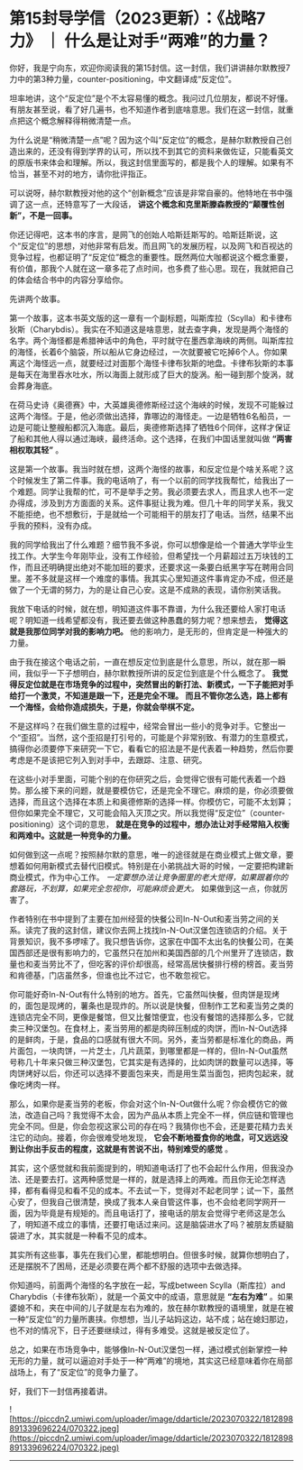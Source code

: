 # 第15封导学信（2023更新）：《战略7力》 ｜ 什么是让对手“两难”的力量？

你好，我是宁向东，欢迎你阅读我的第15封信。这一封信，我们讲讲赫尔默教授7力中的第3种力量，counter-positioning，中文翻译成“反定位”。

坦率地讲，这个“反定位”是个不太容易懂的概念。我问过几位朋友，都说不好懂。有朋友甚至说，看了好几遍书，也不知道作者到底啥意思。我们在这一封信，就重点把这个概念解释得稍微清楚一点。

为什么说是“稍微清楚一点”呢？因为这个叫“反定位”的概念，是赫尔默教授自己创造出来的，还没有得到学界的认可，所以找不到其它的资料来做佐证，只能看英文的原版书来体会和理解。所以，我这封信里面写的，都是我个人的理解。如果有不恰当，甚至不对的地方，请你批评指正。

可以说呀，赫尔默教授对他的这个“创新概念”应该是非常自豪的。他特地在书中强调了这一点，还特意写了一大段话， **讲这个概念和克里斯滕森教授的“颠覆性创新”，不是一回事。**

你还记得吧，这本书的序言，是网飞的创始人哈斯廷斯写的。哈斯廷斯说，这个“反定位”的思想，对他非常有启发。而且网飞的发展历程，以及网飞和百视达的竞争过程，也都证明了“反定位”概念的重要性。既然两位大咖都说这个概念重要，有价值，那我个人就在这一章多花了点时间，也多费了些心思。现在，我就把自己的体会结合书中的内容分享给你。

先讲两个故事。

第一个故事，这本书英文版的这一章有一个副标题，叫斯库拉（Scylla）和卡律布狄斯（Charybdis）。我实在不知道这是啥意思，就去查字典，发现是两个海怪的名字。两个海怪都是希腊神话中的角色，平时就守在墨西拿海峡的两侧。叫斯库拉的海怪，长着6个脑袋，所以船从它身边经过，一次就要被它吃掉6个人。你如果离这个海怪远一点，就要经过对面那个海怪卡律布狄斯的地盘。卡律布狄斯的本事是每天在海里吞水吐水，所以海面上就形成了巨大的旋涡。船一碰到那个旋涡，就会葬身海底。

在荷马史诗《奥德赛》中，大英雄奥德修斯经过这个海峡的时候，发现不可能躲过这两个海怪。于是，他必须做出选择，靠哪边的海怪走。一边是牺牲6名船员，一边是可能让整艘船都沉入海底。最后，奥德修斯选择了牺牲6个同伴，这样才保证了船和其他人得以通过海峡，最终活命。这个选择，在我们中国话里就叫做 **“两害相权取其轻”** 。

这是第一个故事。我当时就在想，这两个海怪的故事，和反定位是个啥关系呢？这个时候发生了第二件事。我的电话响了，有一个以前的同学找我帮忙，给我出了一个难题。同学让我帮的忙，可不是举手之劳。我必须要去求人，而且求人也不一定办得成，涉及到方方面面的关系。这件事挺让我为难。但几十年的同学关系，我又不能拒绝，也不想敷衍，于是就给一个可能相干的朋友打了电话。当然，结果不出乎我的预料，没有办成。

我的同学给我出了什么难题？细节我不多说，你可以想像是给一个普通大学毕业生找工作。大学生今年刚毕业，没有工作经验，但希望找一个月薪超过五万块钱的工作，而且还明确提出绝对不能加班的要求，还要求这一条要白纸黑字写在聘用合同里。差不多就是这样一个难度的事情。我其实心里知道这件事肯定办不成，但还是做了一个无谓的努力，为的是让自己心安。这是不成熟的表现，请你别笑话我。

我放下电话的时候，就在想，明知道这件事不靠谱，为什么我还要给人家打电话呢？明知道一线希望都没有，我还要去做这种愚蠢的努力呢？想来想去， **觉得这就是我那位同学对我的影响力吧。** 他的影响力，是无形的，但肯定是一种强大的力量。

由于我在接这个电话之前，一直在想反定位到底是什么意思，所以，就在那一瞬间，我似乎一下子想明白，赫尔默教授所讲的反定位到底是个什么概念了。 **我觉得反定位就是在市场竞争的过程中，突然冒出的新打法、新模式，一下子能把对手给打一个激灵，不知道是跟一下，还是完全不理。**  **而且不管你怎么选，路上都有一个海怪，会给你造成损失，于是，你就会举棋不定。**

不是这样吗？在我们做生意的过程中，经常会冒出一些小的竞争对手。它整出一个“歪招”。当然，这个歪招是打引号的，可能是个非常别致、有潜力的生意模式，搞得你必须要停下来研究一下它，看看它的招法是不是代表着一种趋势，然后你要考虑是不是该把它列入到对手中，去跟踪、注意、研究。

在这些小对手里面，可能个别的在你研究之后，会觉得它很有可能代表着一个趋势。那么接下来的问题，就是要模仿它，还是完全不理它。麻烦的是，你必须要做选择，而且这个选择在本质上和奥德修斯的选择一样。你模仿它，可能不太划算；但你如果完全不理它，又可能会陷入灭顶之灾。所以我觉得“反定位”（counter-positioning）这个词的意思， **就是在竞争的过程中，想办法让对手经常陷入权衡和两难中。这就是一种竞争的力量。**

如何做到这一点呢？按照赫尔默的意思，唯一的途径就是在商业模式上做文章，要想着如何用新模式去替代旧模式。特别是在小弟挑战大哥的时候，一定要把构建新商业模式，作为中心工作。 *一定要想办法让竞争圈里的老大觉得，如果跟着你的套路玩，不划算，如果完全忽视你，可能麻烦会更大。* 如果做到这一点，你就厉害了。

作者特别在书中提到了主要在加州经营的快餐公司In-N-Out和麦当劳之间的关系。读完了我的这封信，建议你去网上找找In-N-Out汉堡包连锁店的介绍。关于背景知识，我不多啰嗦了。我只想告诉你，这家在中国不太出名的快餐公司，在美国西部还是很有影响力的，它虽然只在加州和美国西部的几个州里开了连锁店，数量也和麦当劳比不了，但吃客的评价却很高，经常高居快餐排行榜的榜首。麦当劳和肯德基，门店虽然多，但谁也比不过它，也不敢忽视它。

你可能好奇In-N-Out有什么特别的地方。首先，它虽然叫快餐，但肉饼是现烤的，面包是现烤的，薯条也是现炸的。所以说是快餐，但制作工艺和麦当劳之类的连锁店完全不同，更像是餐馆，但又比餐馆便宜，也没有餐馆的选择那么多，它就卖三种汉堡包。在食材上，麦当劳用的都是肉碎压制成的肉饼，而In-N-Out选择的是鲜肉，于是，食品的口感就有很大不同。另外，麦当劳都是标准化的商品，两片面包，一块肉饼，一片芝士，几片蔬菜，到哪里都是一样的，但In-N-Out虽然号称几十年来只做三种汉堡包，它其实是有选择的，比如肉饼的数量可以选择，等肉饼烤好以后，你还可以选择不要面包来夹，而是用生菜当面包，把肉包起来，就像吃烤肉一样。

那么，如果你是麦当劳的老板，你会对这个In-N-Out做什么呢？你会模仿它的做法，改造自己吗？我觉得不太会，因为产品从本质上完全不一样，供应链和管理也完全不同。但是，你会忽视这家公司的存在吗？我猜你也不会，还是要花精力去关注它的动向。接着，你会很难受地发现， **它会不断地蚕食你的地盘，可又远远没到让你出手反击的程度，这就是有苦说不出，特别难受的感觉** 。

其实，这个感觉就和我前面提到的，明知道电话打了也不会起什么作用，但我没办法、还是要去打。这两种感觉是一样的，就是选择上的两难。而且你无论怎样选择，都有看得见和看不见的成本。不去试一下，觉得对不起老同学；试一下，虽然心安了，但我自己很清楚，换成了我本人亲自管这件事，也不会给老同学网开一面，因为毕竟是有规矩的。而且电话打了，接电话的朋友会觉得宁老师这是怎么了，明知道不成立的事情，还要打电话过来问。这是脑袋进水了吗？被朋友质疑脑袋进了水，其实就是一种看不见的成本。

其实所有这些事，事先在我们心里，都能想明白。但很多时候，就算你想明白了，还是摆脱不了困局，还是必须要在两个都不舒服的选项中去做选择。

你知道吗，前面两个海怪的名字放在一起，写成between Scylla（斯库拉）and Charybdis（卡律布狄斯），就是一个英文中的成语，意思就是 **“左右为难”** 。如果婆媳不和，夹在中间的儿子就是左右为难的，放在赫尔默教授的语境里，就是在被一种“反定位”的力量所裹挟。你想想，当儿子站妈这边，站不成；站在媳妇那边，也不对的情况下，日子还要继续过，得有多难受。这就是被反定位了。

总之，如果在市场竞争中，能够像In-N-Out汉堡包一样，通过模式创新掌控一种无形的力量，就可以逼迫对手处于一种“两难”的境地，其实这已经意味着你在局部战场上，有了“反定位”的竞争力量了。

好，我们下一封信再接着讲。

![https://piccdn2.umiwi.com/uploader/image/ddarticle/2023070322/1812898891339696224/070322.jpeg](https://piccdn2.umiwi.com/uploader/image/ddarticle/2023070322/1812898891339696224/070322.jpeg)

---

